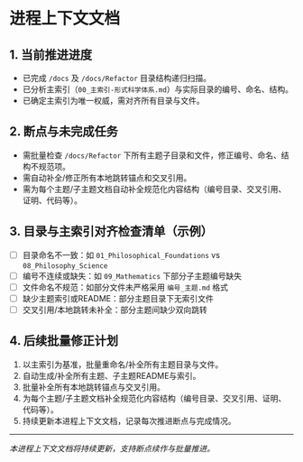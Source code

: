 # 进程上下文文档

## 1. 当前推进进度
- 已完成 `/docs` 及 `/docs/Refactor` 目录结构递归扫描。
- 已分析主索引（`00_主索引-形式科学体系.md`）与实际目录的编号、命名、结构。
- 已确定主索引为唯一权威，需对齐所有目录与文件。

## 2. 断点与未完成任务
- 需批量检查 `/docs/Refactor` 下所有主题子目录和文件，修正编号、命名、结构不规范项。
- 需自动补全/修正所有本地跳转锚点和交叉引用。
- 需为每个主题/子主题文档自动补全规范化内容结构（编号目录、交叉引用、证明、代码等）。

## 3. 目录与主索引对齐检查清单（示例）
- [ ] 目录命名不一致：如 `01_Philosophical_Foundations` vs `08_Philosophy_Science`
- [ ] 编号不连续或缺失：如 `09_Mathematics` 下部分子主题编号缺失
- [ ] 文件命名不规范：如部分文件未严格采用 `编号_主题.md` 格式
- [ ] 缺少主题索引或README：部分主题目录下无索引文件
- [ ] 交叉引用/本地跳转未补全：部分主题间缺少双向跳转

## 4. 后续批量修正计划
1. 以主索引为基准，批量重命名/补全所有主题目录与文件。
2. 自动生成/补全所有主题、子主题README与索引。
3. 批量补全所有本地跳转锚点与交叉引用。
4. 为每个主题/子主题文档补全规范化内容结构（编号目录、交叉引用、证明、代码等）。
5. 持续更新本进程上下文文档，记录每次推进断点与完成情况。

---

*本进程上下文文档将持续更新，支持断点续作与批量推进。* 